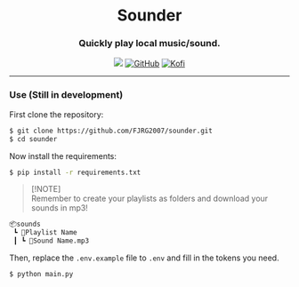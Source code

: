 <div align="center">
  <h1>Sounder</h1>
  <h3>Quickly play local music/sound.</h3>
  <img src="https://img.shields.io/badge/Python-purple?style=for-the-badge&logo=python&logoColor=white"/> 
  <a href="https://github.com/FJRG2007"> <img alt="GitHub" src="https://img.shields.io/badge/GitHub-purple?style=for-the-badge&logo=github&logoColor=white"/></a>
  <a href="https://ko-fi.com/fjrg2007"> <img alt="Kofi" src="https://img.shields.io/badge/Ko--fi-purple?style=for-the-badge&logo=ko-fi&logoColor=white"></a>
  <br />
  <hr />
</div>

### Use (Still in development)

First clone the repository:
```bash
$ git clone https://github.com/FJRG2007/sounder.git
$ cd sounder
```

Now install the requirements:
```bash
$ pip install -r requirements.txt
```

> [!NOTE]\
> Remember to create your playlists as folders and download your sounds in mp3!

```txt
📦sounds
 ┗ 📂Playlist Name
 ┃ ┗ 📜Sound Name.mp3
```

Then, replace the `.env.example` file to `.env` and fill in the tokens you need.
```bash
$ python main.py
```